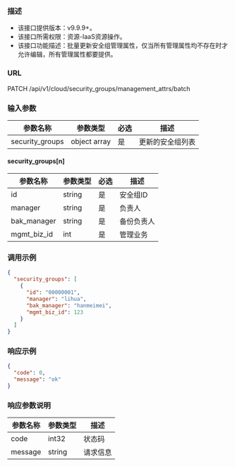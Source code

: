 ### 描述

- 该接口提供版本：v9.9.9+。
- 该接口所需权限：资源-IaaS资源操作。
- 该接口功能描述：批量更新安全组管理属性，仅当所有管理属性均不存在时才允许编辑，所有管理属性都要提供。

### URL

PATCH /api/v1/cloud/security_groups/management_attrs/batch

### 输入参数

| 参数名称            | 参数类型         | 必选 | 描述       |
|-----------------|--------------|----|----------|
| security_groups | object array | 是  | 更新的安全组列表 |

#### security_groups[n]

| 参数名称        | 参数类型   | 必选 | 描述    |
|-------------|--------|----|-------|
| id          | string | 是  | 安全组ID |
| manager     | string | 是  | 负责人   |
| bak_manager | string | 是  | 备份负责人 |
| mgmt_biz_id | int    | 是  | 管理业务  |

### 调用示例

```json
{
  "security_groups": [
    {
      "id": "00000001",
      "manager": "lihua",
      "bak_manager": "hanmeimei",
      "mgmt_biz_id": 123
    }
  ]
}
```

### 响应示例

```json
{
  "code": 0,
  "message": "ok"
}
```

### 响应参数说明

| 参数名称    | 参数类型   | 描述   |
|---------|--------|------|
| code    | int32  | 状态码  |
| message | string | 请求信息 |
